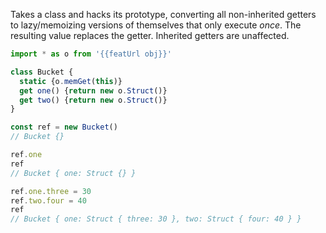 Takes a class and hacks its prototype, converting all non-inherited getters to lazy/memoizing versions of themselves that only execute _once_. The resulting value replaces the getter. Inherited getters are unaffected.

```js
import * as o from '{{featUrl obj}}'

class Bucket {
  static {o.memGet(this)}
  get one() {return new o.Struct()}
  get two() {return new o.Struct()}
}

const ref = new Bucket()
// Bucket {}

ref.one
ref
// Bucket { one: Struct {} }

ref.one.three = 30
ref.two.four = 40
ref
// Bucket { one: Struct { three: 30 }, two: Struct { four: 40 } }
```
